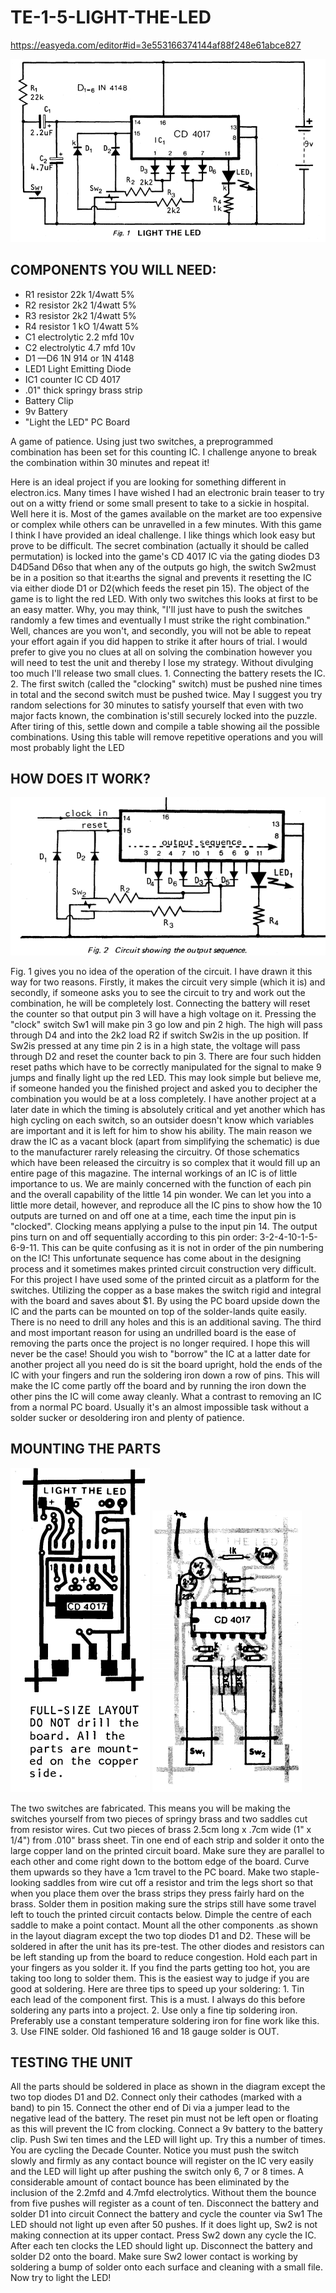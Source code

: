 # TE-1-5-LIGHT-THE-LED

https://easyeda.com/editor#id=3e553166374144af88f248e61abce827

![](https://github.com/SteveJustin1963/TE-1-5-LIGHT-THE-LED/blob/master/LTL-cct-1.png)

## COMPONENTS YOU WILL NEED:
* R1 resistor 22k 1/4watt 5%
* R2 resistor 2k2 1/4watt 5%
* R3 resistor 2k2 1/4watt 5%
* R4 resistor 1 kO 1/4watt 5%
* C1 electrolytic 2.2 mfd 10v
* C2 electrolytic 4.7 mfd 10v
* D1 —D6 1N 914 or 1N 4148
* LED1 Light Emitting Diode
* IC1 counter IC CD 4017
* .01" thick springy brass strip
* Battery Clip
* 9v Battery
* "Light the LED" PC Board 

A game of patience. Using just two switches, a preprogrammed combination has been set for this counting IC. I challenge anyone to break the combination within 30 minutes and repeat it! 

Here is an ideal project if you are looking for something different in electron.ics. Many times I have wished I had an electronic brain teaser to try out on a witty friend or some small present to take to a sickie in hospital. Well here it is. Most of the games available on the market are too expensive or complex while others can be unravelled in a few minutes. With this game I think I have provided an ideal challenge. I like things which look easy but prove to be difficult. The secret combination (actually it should be called permutation) is locked into the game's CD 4017 IC via the gating diodes D3 D4D5and D6so that when any of the outputs go high, the switch Sw2must be in a position so that it:earths the signal and prevents it resetting the IC via  either diode D1 or D2(which feeds the reset pin 15). The object of the game is to light the red LED. With only two switches this looks at first to be an easy matter. Why, you may think, "I'll just have to push the switches randomly a few times and eventually I must strike the right combination." Well, chances are you won't, and secondly, you will not be able to repeat your effort again if you did happen to strike it after hours of trial. I would prefer to give you no clues at all on solving the combination however you will need to test the unit and thereby I lose my strategy. Without divulging too much I'll release two small clues. 1. Connecting the battery resets the IC. 2. The first switch (called the "clocking" switch) must be pushed nine times in total and  the second switch must be pushed twice. May I suggest you try random selections for 30 minutes to satisfy yourself that even with two major facts known, the combination is'still securely locked into the puzzle. After tiring of this, settle down and compile a table showing ail the possible combinations. Using this table will remove repetitive operations and you will most probably light the LED

## HOW DOES IT WORK?

![](https://github.com/SteveJustin1963/TE-1-5-LIGHT-THE-LED/blob/master/hwitwrks.png)

Fig. 1 gives you no idea of the operation of the circuit. I have drawn it this way for two reasons. Firstly, it makes the circuit very simple (which it is) and secondly, if someone asks you to see the circuit to try and work out the combination, he will be completely lost. Connecting the battery will reset the counter so that output pin 3 will have a high voltage on it. Pressing the "clock" switch Sw1 will make pin 3 go low and pin 2 high. The high will pass through D4 and into the 2k2 load R2 if switch Sw2is in the up position. If Sw2is pressed at any time pin 2 is in a high state, the voltage will pass through D2 and reset the counter back to pin 3. There are four such hidden reset paths which have to be correctly manipulated for the signal to make 9 jumps and finally light up the red LED. This may look simple but believe me, if someone handed you the finished project and asked you to decipher the combination you would be at a loss completely. I have another project at a later date in which the timing is absolutely critical and yet another which has high cycling on each switch, so an outsider doesn't know which variables are important and it is left for him to show his ability. The main reason we draw the IC as a vacant block (apart from simplifying the schematic) is due to the manufacturer rarely releasing the circuitry. Of those schematics which have been released the circuitry is so complex that it would fill up an entire page of this magazine. The internal workings of an IC is of little importance to us. We are mainly concerned with the function of each pin and the overall capability of the little 14 pin wonder. We can let you into a little more detail, however, and reproduce all the IC pins to show how the 10 outputs are turned on and off one at a time, each time the input pin is "clocked". Clocking means applying a pulse to the input pin 14.  The output pins turn on and off sequentially according to this pin order: 3-2-4-10-1-5-6-9-11. This can be quite confusing as it is not in order of the pin numbering on the IC! This unfortunate sequence has come about in the designing process and it sometimes makes printed circuit construction very difficult. For this project I have used some of the printed circuit as a platform for the switches. Utilizing the copper as a base makes the switch rigid and integral with the board and saves about $1. By using the PC board upside down the IC and  the parts can be mounted on top of the solder-lands quite easily. There is no need to drill any holes and this is an additional saving. The third and most important reason for using an undrilled board is the ease of removing the parts once the project is no longer required. I hope this will never be the case! Should you wish to "borrow" the IC at a latter date for another project all you need do is sit the board upright, hold the ends of the IC with your fingers and run the soldering iron down a row of pins. This will make the IC come partly off the board and by running the iron down the other pins the IC will come away cleanly. What a contrast to removing an IC from a normal PC board. Usually it's an almost impossible task without a solder sucker or desoldering iron and plenty of patience. 

## MOUNTING THE PARTS
![](https://github.com/SteveJustin1963/TE-1-5-LIGHT-THE-LED/blob/master/pcb1.png) ![](https://github.com/SteveJustin1963/TE-1-5-LIGHT-THE-LED/blob/master/pcb2.png)

The two switches are fabricated. This means you will be making the switches yourself from two pieces of springy brass and two saddles cut from resistor wires. Cut two pieces of brass 2.5cm long x .7cm wide (1" x 1/4") from .010" brass sheet. Tin one end of each strip and solder it onto the large copper land on the printed circuit board. Make sure they are parallel to each other and come right down to the bottom edge of the board. Curve them upwards so they have a 1cm travel to the PC board. Make two staple-looking saddles from wire cut off a resistor and trim the legs short so that when you place them over the brass strips they press fairly hard on the brass. Solder them in position making sure the strips still have some travel left to touch the printed circuit contacts below. Dimple the centre of each saddle to make a point contact. Mount all the other components .as shown in the layout diagram except the two top diodes D1 and D2. These will be soldered in after the unit has its pre-test. The other diodes and resistors can be left standing up from the board to reduce congestion. Hold each part in your fingers as you solder it. If you find the parts getting too hot, you are taking too long to solder them. This is the easiest way to judge if you are good at soldering. Here are three tips to speed up your soldering: 1. Tin each lead of the component first. This is a must. I always do this before soldering any parts into a project. 2. Use only a fine tip soldering iron. Preferably use a constant temperature soldering iron for fine work like this. 3. Use FINE solder. Old fashioned 16 and 18 gauge solder is OUT. 

## TESTING THE UNIT
All the parts should be soldered in place as shown in the diagram except the two top diodes D1 and D2. Connect only their cathodes (marked with a band) to pin 15. Connect the other end of Di via a jumper lead to the negative lead of the battery. The reset pin must not be left open or floating as this will prevent the IC from clocking. Connect a 9v battery to the battery clip. Push Swi ten times and the LED will light up. Try this a number of times. You are cycling the Decade Counter. Notice you must push the switch slowly and firmly as any contact bounce will register on the IC very easily and the LED will light up after pushing the switch only 6, 7 or 8 times. A considerable amount of contact bounce has been eliminated by the inclusion of the 2.2mfd and 4.7mfd electrolytics. Without them the bounce from five pushes will register as a count of ten. Disconnect the battery and solder D1 into circuit Connect the battery and cycle the counter via Sw1 The LED should not light up even after 50 pushes. If it does light up, Sw2 is not making connection at its upper contact. Press Sw2 down any cycle the IC. After each ten clocks the LED should light up. Disconnect the battery and solder D2 onto the board. Make sure Sw2 lower contact is working by soldering a bump of solder onto each surface and cleaning with a small file. Now try to light the LED! 
